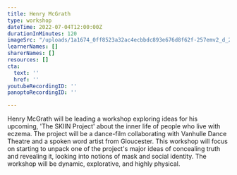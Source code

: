 ```yaml
---
title: Henry McGrath
type: workshop
dateTime: 2022-07-04T12:00:00Z
durationInMinutes: 120
imageSrc: "/uploads/1a1674_0ff8523a32ac4ecbbdc893e676d8f62f-257emv2_d_2048_1362_s_2.jpg"
learnerNames: []
sharerNames: []
resources: []
cta:
  text: ''
  href: ''
youtubeRecordingID: ''
panoptoRecordingID: ''

---
```

Henry McGrath will be leading a workshop exploring ideas for his upcoming, 'The SKIIN Project' about the inner life of people who live with eczema. The project will be a dance-film collaborating with Vanhulle Dance Theatre and a spoken word artist from Gloucester. This workshop will focus on starting to unpack one of the project's major ideas of concealing truth and revealing it, looking into notions of mask and social identity. The workshop will be dynamic, explorative, and highly physical.